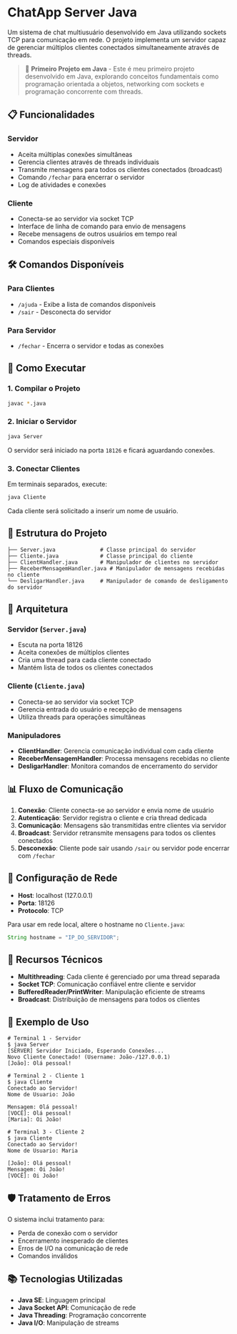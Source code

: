 # ChatApp Server Java

Um sistema de chat multiusuário desenvolvido em Java utilizando sockets TCP para comunicação em rede. O projeto implementa um servidor capaz de gerenciar múltiplos clientes conectados simultaneamente através de threads.

> 🎯 **Primeiro Projeto em Java** - Este é meu primeiro projeto desenvolvido em Java, explorando conceitos fundamentais como programação orientada a objetos, networking com sockets e programação concorrente com threads.

## 📋 Funcionalidades

### Servidor
- Aceita múltiplas conexões simultâneas
- Gerencia clientes através de threads individuais
- Transmite mensagens para todos os clientes conectados (broadcast)
- Comando `/fechar` para encerrar o servidor
- Log de atividades e conexões

### Cliente
- Conecta-se ao servidor via socket TCP
- Interface de linha de comando para envio de mensagens
- Recebe mensagens de outros usuários em tempo real
- Comandos especiais disponíveis

## 🛠️ Comandos Disponíveis

### Para Clientes
- `/ajuda` - Exibe a lista de comandos disponíveis
- `/sair` - Desconecta do servidor

### Para Servidor
- `/fechar` - Encerra o servidor e todas as conexões

## 🚀 Como Executar

### 1. Compilar o Projeto
```bash
javac *.java
```

### 2. Iniciar o Servidor
```bash
java Server
```
O servidor será iniciado na porta `18126` e ficará aguardando conexões.

### 3. Conectar Clientes
Em terminais separados, execute:
```bash
java Cliente
```
Cada cliente será solicitado a inserir um nome de usuário.

## 📁 Estrutura do Projeto

```
├── Server.java              # Classe principal do servidor
├── Cliente.java             # Classe principal do cliente
├── ClientHandler.java       # Manipulador de clientes no servidor
├── ReceberMensagemHandler.java # Manipulador de mensagens recebidas no cliente
└── DesligarHandler.java     # Manipulador de comando de desligamento do servidor
```

## 🔧 Arquitetura

### Servidor (`Server.java`)
- Escuta na porta 18126
- Aceita conexões de múltiplos clientes
- Cria uma thread para cada cliente conectado
- Mantém lista de todos os clientes conectados

### Cliente (`Cliente.java`)
- Conecta-se ao servidor via socket TCP
- Gerencia entrada do usuário e recepção de mensagens
- Utiliza threads para operações simultâneas

### Manipuladores
- **ClientHandler**: Gerencia comunicação individual com cada cliente
- **ReceberMensagemHandler**: Processa mensagens recebidas no cliente
- **DesligarHandler**: Monitora comandos de encerramento do servidor

## 📊 Fluxo de Comunicação

1. **Conexão**: Cliente conecta-se ao servidor e envia nome de usuário
2. **Autenticação**: Servidor registra o cliente e cria thread dedicada
3. **Comunicação**: Mensagens são transmitidas entre clientes via servidor
4. **Broadcast**: Servidor retransmite mensagens para todos os clientes conectados
5. **Desconexão**: Cliente pode sair usando `/sair` ou servidor pode encerrar com `/fechar`

## 🔌 Configuração de Rede

- **Host**: localhost (127.0.0.1)
- **Porta**: 18126
- **Protocolo**: TCP

Para usar em rede local, altere o hostname no `Cliente.java`:
```java
String hostname = "IP_DO_SERVIDOR";
```

## 🎯 Recursos Técnicos

- **Multithreading**: Cada cliente é gerenciado por uma thread separada
- **Socket TCP**: Comunicação confiável entre cliente e servidor
- **BufferedReader/PrintWriter**: Manipulação eficiente de streams
- **Broadcast**: Distribuição de mensagens para todos os clientes

## 📝 Exemplo de Uso

```
# Terminal 1 - Servidor
$ java Server
[SERVER] Servidor Iniciado, Esperando Conexões...
Novo Cliente Conectado! (Username: João-/127.0.0.1)
[João]: Olá pessoal!

# Terminal 2 - Cliente 1
$ java Cliente
Conectado ao Servidor!
Nome de Usuario: João

Mensagem: Olá pessoal!
[VOCÊ]: Olá pessoal!
[Maria]: Oi João!

# Terminal 3 - Cliente 2
$ java Cliente
Conectado ao Servidor!
Nome de Usuario: Maria

[João]: Olá pessoal!
Mensagem: Oi João!
[VOCÊ]: Oi João!
```

## 🛡️ Tratamento de Erros

O sistema inclui tratamento para:
- Perda de conexão com o servidor
- Encerramento inesperado de clientes
- Erros de I/O na comunicação de rede
- Comandos inválidos

## 📚 Tecnologias Utilizadas

- **Java SE**: Linguagem principal
- **Java Socket API**: Comunicação de rede
- **Java Threading**: Programação concorrente
- **Java I/O**: Manipulação de streams
